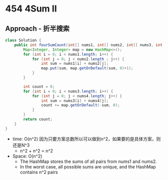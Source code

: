 # 454 4Sum II

## Approach - 折半搜索

```java
class Solution {
    public int fourSumCount(int[] nums1, int[] nums2, int[] nums3, int[] nums4) {
        Map<Integer, Integer> map = new HashMap<>();
        for (int i = 0; i < nums1.length; i++) {
            for (int j = 0; j < nums2.length ; j++) {
                int sum = nums1[i] + nums2[j];
                map.put(sum, map.getOrDefault(sum, 0)+1);
            }
        }

        int count = 0;
        for (int i = 0; i < nums3.length; i++) {
            for (int j = 0; j < nums4.length; j++) {
                int sum = nums3[i] + nums4[j];
                count += map.getOrDefault(-sum, 0);
            }
        }
        return count;
    }
}
```
- time: O(n^2) 因为只要方案总数所以可以做到n^2，如果要的是具体方案，则还是N^3
    - n^2 + n^2 = n^2
- Space: O(n^2)
    - The HashMap stores the sums of all pairs from nums1 and nums2.
    - In the worst case, all possible sums are unique, and the HashMap contains n^2 pairs